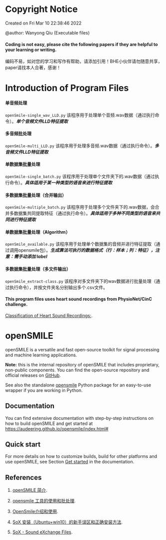 Copyright Notice
=========
Created on Fri Mar 10 22:38:46 2022

@author: Wanyong Qiu (Executable files)

#### Coding is not easy, please cite the following papers if they are helpful to your learning or writing.
 编码不易，如对您的学习和写作有帮助，请添加引用！BHE小伙伴请勿随意共享，paper请找本人合著，感谢！


Introduction of Program Files
=========

#### 单音频处理
``openSmile-single_wav_LLD.py``
该程序用于处理单个音频.wav数据（通过执行命令）。***单个音频文件LLD特征提取***

#### 多音频批处理
``openSmile-multi_LLD.py``
该程序用于处理多音频.wav数据（通过执行命令）。***多音频文件LLD特征提取***

#### 单数据集批量处理
``openSmile-single_batch.py``
该程序用于处理单个文件夹下的.wav数据（通过执行命令）。***具体适用于某一种类型的语音来进行特征提取***

#### 多数据集批量处理（合并输出）
``openSmile-multiple_batch.py``
该程序用于处理多个文件夹下的.wav数据，会合并多数据集共同提取特征（通过执行命令）。***具体适用于多种不同类型的语音来共同进行特征提取***

#### 单数据集批量处理（Algorithm）
``openSmile_available.py``
该程序用于处理单个数据集的音频并进行特征提取（通过调用opensmile包）。***生成算法可执行的数据格式（行：样本；列：特征），注意：需手动添加 label***

#### 多数据集批量处理（多文件输出）
``openSmile_extract-class.py``
该程序对多文件夹下的wav数据进行批量处理（通过执行命令），并按文件夹名分别输出多个.csv文件。

#### This program files uses heart sound recordings from PhysioNet/CinC challenge.

[Classification of Heart Sound Recordings:](https://physionet.org/content/challenge-2016/1.0.0.).

 
openSMILE
=========
openSMILE is a versatile and fast open-source toolkit for signal processing and machine learning applications.

**Note:** this is the internal repository of openSMILE that includes proprietary, non-public
components. You can find the open-source repository and official releases on 
[GitHub](https://github.com/audeering/opensmile).

See also the standalone [opensmile](https://github.com/audeering/opensmile-python)
Python package for an easy-to-use wrapper if you are working in Python.

Documentation
-------------

You can find extensive documentation with step-by-step instructions on how to build 
openSMILE and get started at https://audeering.github.io/opensmile/index.html#

Quick start
-----------

For more details on how to customize builds, build for other platforms and use
openSMILE, see Section [Get started](http://tools.pp.audeering.com/opensmile/get-started.html)
in the documentation.


References
-------------
1. [openSMILE 简介](https://blog.csdn.net/qq_22237367/article/details/80897271?utm_medium=distribute.pc_aggpage_search_result.none-task-blog-2~aggregatepage~first_rank_ecpm_v1~rank_v31_ecpm-2-80897271.pc_agg_new_rank&utm_term=Opensmile%E6%80%8E%E4%B9%88%E5%AD%A6&spm=1000.2123.3001.4430).

2. [opensmile 工具的使用和批处理](https://tobefans.github.io/2020/05/02/opensmile/).

3. [OpenSmile介绍和使用](https://blog.csdn.net/weijie_home/article/details/118754462).

4. [SoX 安装（Ubuntu+win10）的新手误区和正确安装方法](https://blog.csdn.net/qq_35547879/article/details/79700591).

5. [SoX - Sound eXchange Files](https://sourceforge.net/projects/sox/files/sox/).









